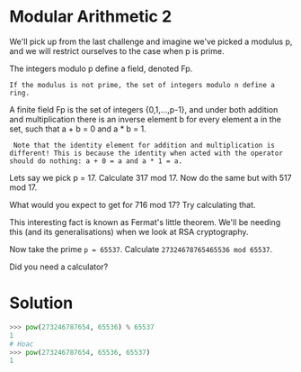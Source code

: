 # Modular Arithmetic 2

We'll pick up from the last challenge and imagine we've picked a modulus p, and we will restrict ourselves to the case when p is prime.

The integers modulo p define a field, denoted Fp.

`If the modulus is not prime, the set of integers modulo n define a ring.`


A finite field Fp is the set of integers {0,1,...,p-1}, and under both addition and multiplication there is an inverse element b for every element a in the set, such that a + b = 0 and a * b = 1.

` Note that the identity element for addition and multiplication is different! This is because the identity when acted with the operator should do nothing: a + 0 = a and a * 1 = a.`


Lets say we pick p = 17. Calculate 317 mod 17. Now do the same but with 517 mod 17.

What would you expect to get for 716 mod 17? Try calculating that.

This interesting fact is known as Fermat's little theorem. We'll be needing this (and its generalisations) when we look at RSA cryptography.

Now take the prime `p = 65537`. Calculate `27324678765465536 mod 65537`.

Did you need a calculator?

# Solution
```python
>>> pow(273246787654, 65536) % 65537
1
# Hoac
>>> pow(273246787654, 65536, 65537)
1
```
